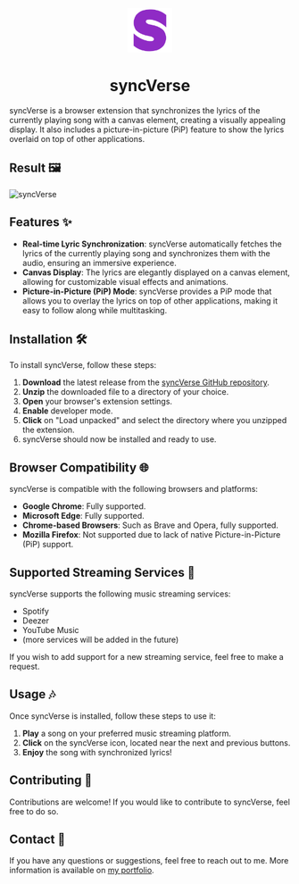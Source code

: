 <p align="center">
  <img src="https://github.com/avictormorais/syncVerse/blob/d086f11a68a0e340b326630fe516d6a05cb3f96e/icon.png?raw=true" alt="syncVerse" height="80">
</p>

<p align="center">
  <h1 align="center">syncVerse</h1>
  syncVerse is a browser extension that synchronizes the lyrics of the currently playing song with a canvas element, creating a visually appealing display. It also includes a picture-in-picture (PiP) feature to show the lyrics overlaid on top of other applications.
</p>

## Result 🖼️

<img src="https://cdn.discordapp.com/attachments/1185624043790024744/1237894912339480606/2024-05-0517-21-02-ezgif.com-video-to-gif-converter.gif?ex=663d4efa&is=663bfd7a&hm=f027ea6ea6c1b731c153f3860d4ae3462c75a1b252400345bb64bdcfa4199b9e&" alt="syncVerse" height="250">

## Features ✨

- **Real-time Lyric Synchronization**: syncVerse automatically fetches the lyrics of the currently playing song and synchronizes them with the audio, ensuring an immersive experience.
- **Canvas Display**: The lyrics are elegantly displayed on a canvas element, allowing for customizable visual effects and animations.
- **Picture-in-Picture (PiP) Mode**: syncVerse provides a PiP mode that allows you to overlay the lyrics on top of other applications, making it easy to follow along while multitasking.

## Installation 🛠️

To install syncVerse, follow these steps:

1. **Download** the latest release from the [syncVerse GitHub repository](https://github.com/avictormorais/syncVerse/releases).
2. **Unzip** the downloaded file to a directory of your choice.
3. **Open** your browser's extension settings.
4. **Enable** developer mode.
5. **Click** on "Load unpacked" and select the directory where you unzipped the extension.
6. syncVerse should now be installed and ready to use.

## Browser Compatibility 🌐

syncVerse is compatible with the following browsers and platforms:

- **Google Chrome**: Fully supported.
- **Microsoft Edge**: Fully supported.
- **Chrome-based Browsers**: Such as Brave and Opera, fully supported.
- **Mozilla Firefox**: Not supported due to lack of native Picture-in-Picture (PiP) support.

## Supported Streaming Services 🎵

syncVerse supports the following music streaming services:

- Spotify
- Deezer
- YouTube Music
- (more services will be added in the future)

If you wish to add support for a new streaming service, feel free to make a request.

## Usage 🎶

Once syncVerse is installed, follow these steps to use it:

1. **Play** a song on your preferred music streaming platform.
2. **Click** on the syncVerse icon, located near the next and previous buttons.
3. **Enjoy** the song with synchronized lyrics!

## Contributing 🌟

Contributions are welcome! If you would like to contribute to syncVerse, feel free to do so.

## Contact 📧

If you have any questions or suggestions, feel free to reach out to me. More information is available on [my portfolio](https://avictormorais.vercel.app/).
